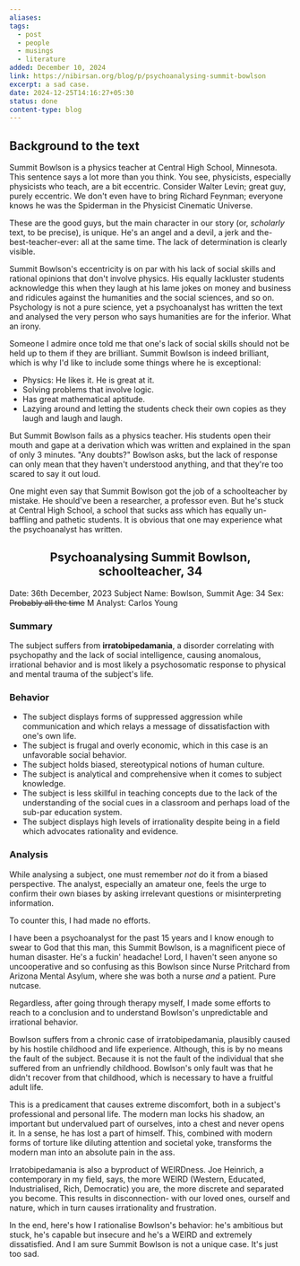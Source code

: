 ```yaml
---
aliases: 
tags:
  - post
  - people
  - musings
  - literature
added: December 10, 2024
link: https://nibirsan.org/blog/p/psychoanalysing-summit-bowlson
excerpt: a sad case.
date: 2024-12-25T14:16:27+05:30
status: done
content-type: blog
---
```

## Background to the text 
Summit Bowlson is a physics teacher at Central High School, Minnesota. This sentence says a lot more than you think. You see, physicists, especially physicists who teach, are a bit eccentric. Consider Walter Levin; great guy, purely eccentric. We don't even have to bring Richard Feynman; everyone knows he was the Spiderman in the Physicist Cinematic Universe.

These are the good guys, but the main character in our story (or, *scholarly* text, to be precise), is unique. He's an angel and a devil, a jerk and the-best-teacher-ever: all at the same time. The lack of determination is clearly visible. 

Summit Bowlson's eccentricity is on par with his lack of social skills and rational opinions that don't involve physics. His equally lackluster students acknowledge this when they laugh at his lame jokes on money and business and ridicules against the humanities and the social sciences, and so on. Psychology is not a pure science, yet a psychoanalyst has written the text and analysed the very person who says humanities are for the inferior. What an irony.

Someone I admire once told me that one's lack of social skills should not be held up to them if they are brilliant. Summit Bowlson is indeed brilliant, which is why I'd like to include some things where he is exceptional:
- Physics: He likes it. He is great at it.
- Solving problems that involve logic. 
- Has great mathematical aptitude.
- Lazying around and letting the students check their own copies as they laugh and laugh and laugh.

But Summit Bowlson fails as a physics teacher. His students open their mouth and gape at a derivation which was written and explained in the span of only 3 minutes. "Any doubts?" Bowlson asks, but the lack of response can only mean that they haven't understood anything, and that they're too scared to say it out loud.

One might even say that Summit Bowlson got the job of a schoolteacher by mistake. He should've been a researcher, a professor even. But he's stuck at Central High School, a school that sucks ass which has equally un-baffling and pathetic students. It is obvious that one may experience what the psychoanalyst has written.

<h2 align="center">Psychoanalysing Summit Bowlson, schoolteacher, 34</h2>

Date: 36th December, 2023
Subject Name: Bowlson, Summit
Age: 34
Sex: <s>Probably all the time</s> M
Analyst: Carlos Young

### Summary
The subject suffers from **irratobipedamania**, a disorder correlating with psychopathy and the lack of social intelligence, causing anomalous, irrational behavior and is most likely a psychosomatic response to physical and mental trauma of the subject's life.

### Behavior
- The subject displays forms of suppressed aggression while communication and which relays a message of dissatisfaction with one's own life.
- The subject is frugal and overly economic, which in this case is an unfavorable social behavior.
- The subject holds biased, stereotypical notions of human culture.
- The subject is analytical and comprehensive when it comes to subject knowledge.
- The subject is less skillful in teaching concepts due to the lack of the understanding of the social cues in a classroom and perhaps load of the sub-par education system.
- The subject displays high levels of irrationality despite being in a field which advocates rationality and evidence.

### Analysis
While analysing a subject, one must remember *not* do it from a biased perspective. The analyst, especially an amateur one, feels the urge to confirm their own biases by asking irrelevant questions or misinterpreting information.

To counter this, I had made no efforts.

I have been a psychoanalyst for the past 15 years and I know enough to swear to God that this man, this Summit Bowlson, is a magnificent piece of human disaster. He's a fuckin' headache! Lord, I haven't seen anyone so uncooperative and so confusing as this Bowlson since Nurse Pritchard from Arizona Mental Asylum, where she was both a nurse *and* a patient. Pure nutcase.

Regardless, after going through therapy myself, I made some efforts to reach to a conclusion and to understand Bowlson's unpredictable and irrational behavior.

Bowlson suffers from a chronic case of irratobipedamania, plausibly caused by his hostile childhood and life experience. Although, this is by no means the fault of the subject. Because it is not the fault of the individual that she suffered from an unfriendly childhood. Bowlson's only fault was that he didn't recover from that childhood, which is necessary to have a fruitful adult life.

This is a predicament that causes extreme discomfort, both in a subject's professional and personal life. The modern man locks his shadow, an important but undervalued part of ourselves, into a chest and never opens it. In a sense, he has lost a part of himself. This, combined with modern forms of torture like diluting attention and societal yoke, transforms the modern man into an absolute pain in the ass.

Irratobipedamania is also a byproduct of WEIRDness. Joe Heinrich, a contemporary in my field, says, the more WEIRD (Western, Educated, Industrialised, Rich, Democratic) you are, the more discrete and separated you become. This results in disconnection- with our loved ones, ourself and nature, which in turn causes irrationality and frustration.

In the end, here's how I rationalise Bowlson's behavior: he's ambitious but stuck, he's capable but insecure and he's a WEIRD and extremely dissatisfied. And I am sure Summit Bowlson is not a unique case. It's just too sad.